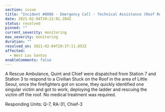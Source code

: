 ```yaml
---
section: issue
title: "Incident #0086 - Emergency Call - Technical Assistance (Roof Rescue)"
date: 2021-02-04T20:22:01.204Z
status: resolved
pinned: ""
current_severity: monitoring
max_severity: monitoring
duration: ""
resolved_on: 2021-02-04T20:37:11.853Z
affected:
  - West Los Santos
enableComments: false
---
```

A Rescue Ambulance, Quint and Chief were dispatched from Station 7 and Station 3 to respond to a Civilian Stuck on the Roof in the area of Little Seoul, once the firefighters got on scene, they quickly identified one singular victim and got to work, deploying the ladder and rescuing the victim off the roof. No medical treatment was required.

Responding Units: Q-7, RA-31, Chief-3